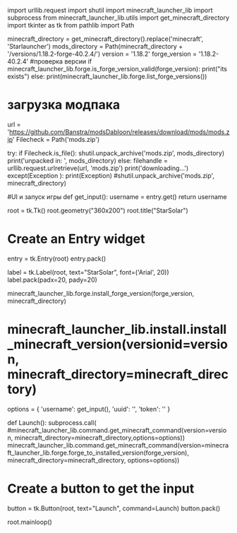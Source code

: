import urllib.request
import shutil
import minecraft_launcher_lib
import subprocess
from minecraft_launcher_lib.utils import get_minecraft_directory
import tkinter as tk
from pathlib import Path

minecraft_directory = get_minecraft_directory().replace('minecraft', 'Starlauncher')
mods_directory = Path(minecraft_directory + '/versions/1.18.2-forge-40.2.4/')
version = '1.18.2'
forge_version = '1.18.2-40.2.4'
#проверка версии
if minecraft_launcher_lib.forge.is_forge_version_valid(forge_version):
    print("its exists")
else:
    print(minecraft_launcher_lib.forge.list_forge_versions())

# загрузка модпака
url = 'https://github.com/Banstra/modsDabloon/releases/download/mods/mods.zip'
Filecheck = Path('mods.zip')

try:
    if Filecheck.is_file():
        shutil.unpack_archive('mods.zip', mods_directory)
        print('unpacked in: ', mods_directory)
    else:
        filehandle = urllib.request.urlretrieve(url, 'mods.zip')
        print('downloading...')
except(Exception ):
    print(Exception)
#shutil.unpack_archive('mods.zip', minecraft_directory)

#UI и запуск игры
def get_input():
    username = entry.get()
    return username


root = tk.Tk()
root.geometry("360x200")
root.title("StarSolar")

# Create an Entry widget
entry = tk.Entry(root)
entry.pack()

label = tk.Label(root, text="StarSolar", font=('Arial', 20))
label.pack(padx=20, pady=20)

minecraft_launcher_lib.forge.install_forge_version(forge_version, minecraft_directory)
# minecraft_launcher_lib.install.install_minecraft_version(versionid=version, minecraft_directory=minecraft_directory)

options = {
    'username': get_input(),
    'uuid': '',
    'token': ''
}


def Launch():
    subprocess.call(
        #minecraft_launcher_lib.command.get_minecraft_command(version=version, minecraft_directory=minecraft_directory,options=options))
        minecraft_launcher_lib.command.get_minecraft_command(version=minecraft_launcher_lib.forge.forge_to_installed_version(forge_version), minecraft_directory=minecraft_directory, options=options))


# Create a button to get the input
button = tk.Button(root, text="Launch", command=Launch)
button.pack()

root.mainloop()


